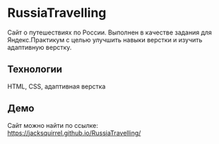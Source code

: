 # RussiaTravelling
Сайт о путешествиях по России. Выполнен в качестве задания для Яндекс.Практикум с целью улучшить навыки верстки и изучить адаптивную верстку. 
## Технологии
HTML, CSS, адаптивная верстка
## Демо
Сайт можно найти по ссылке: https://jacksquirrel.github.io/RussiaTravelling/
